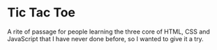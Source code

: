 # Tic Tac Toe 

A rite of passage for people learning the three core of HTML, CSS and JavaScript that I have never done before, so I wanted to give it a try.